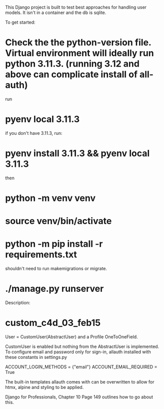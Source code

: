 
This Django project is built to test best approaches for handling user models. It isn't in a container and the db is sqlite.

To get started:

# Check the the python-version file. Virtual environment will ideally run python 3.11.3. (running 3.12 and above can complicate install of all-auth) 
run
# pyenv local 3.11.3
if you don't have 3.11.3, run: 
# pyenv install 3.11.3 && pyenv local 3.11.3
then
# python -m venv venv
# source venv/bin/activate
# python -m pip install -r requirements.txt
shouldn't need to run makemigrations or migrate. 
# ./manage.py runserver




Description:

# custom_c4d_03_feb15
User = CustomUser(AbstractUser) and a Profile OneToOneField. 


CustomUser is enabled but nothing from the AbstractUser is implemented. 
To configure email and password only for sign-in, allauth installed with these constants in settings.py 

ACCOUNT_LOGIN_METHODS = {"email"}
ACCOUNT_EMAIL_REQUIRED = True


The built-in templates allauth comes with can be overwritten to allow for htmx, alpine and styling to be applied. 

Django for Professionals, Chapter 10 Page 149 outlines how to go about this.
